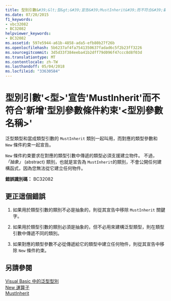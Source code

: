 ```yaml
---
title: 型別引數&#39;&lt;型&gt;&#39;宣告&#39;MustInherit&#39;而不符合&#39;新增&#39;型別參數條件約束&#39;&lt;型別參數名稱&gt;&#39;
ms.date: 07/20/2015
f1_keywords:
- vbc32082
- BC32082
helpviewer_keywords:
- BC32082
ms.assetid: 597e5944-a61b-4858-ada5-efb80b27f26b
ms.openlocfilehash: 5b6237af4fa7541350637fadad6c5f2b23ff3226
ms.sourcegitcommit: 3d5d33f384eeba41b2dff79d096f47ccc8d8f03d
ms.translationtype: MT
ms.contentlocale: zh-TW
ms.lasthandoff: 05/04/2018
ms.locfileid: "33630584"
---
```

# <a name="type-argument-39lttypeargumentnamegt39-is-declared-39mustinherit39-and-does-not-satisfy-the-39new39-constraint-for-type-parameter-39lttypeparameternamegt39"></a>型別引數&#39;&lt;型&gt;&#39;宣告&#39;MustInherit&#39;而不符合&#39;新增&#39;型別參數條件約束&#39;&lt;型別參數名稱&gt;&#39;
泛型類型和當成類型引數的 `MustInherit` 類別一起叫用，而對應的類型參數和 `New` 條件約束一起宣告。  
  
 `New` 條件約束要求在對應的類型引數中傳遞的類型必須支援建立物件。 不過， *「抽象」* (abstract) 類別，也就是宣告為 `MustInherit`的類別，不會公開任何建構函式，因為您無法從它建立任何物件。  
  
 **錯誤識別碼：** BC32082  
  
## <a name="to-correct-this-error"></a>更正這個錯誤  
  
1.  如果用於類型引數的類別不必是抽象的，則從其宣告中移除 `MustInherit` 關鍵字。  
  
2.  如果用於類型引數的類別必須是抽象的，但不必用來建構泛型類型，則在類型引數中傳遞不同的類別。  
  
3.  如果對應的類型參數不必從傳遞給它的類型中建立任何物件，則從其宣告中移除 `New` 條件約束。  
  
## <a name="see-also"></a>另請參閱  
 [Visual Basic 中的泛型型別](../../visual-basic/programming-guide/language-features/data-types/generic-types.md)  
 [New 運算子](../../visual-basic/language-reference/operators/new-operator.md)  
 [MustInherit](../../visual-basic/language-reference/modifiers/mustinherit.md)
